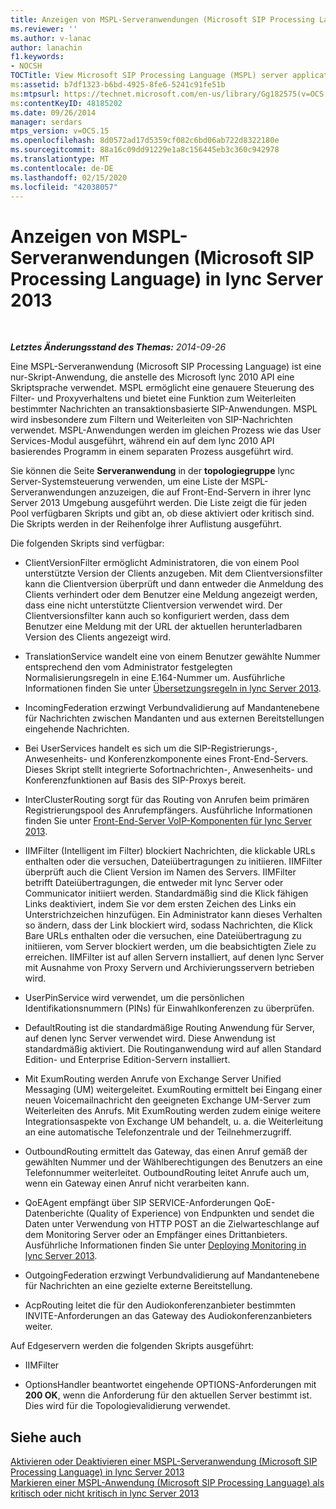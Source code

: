 ```yaml
---
title: Anzeigen von MSPL-Serveranwendungen (Microsoft SIP Processing Language)
ms.reviewer: ''
ms.author: v-lanac
author: lanachin
f1.keywords:
- NOCSH
TOCTitle: View Microsoft SIP Processing Language (MSPL) server applications
ms:assetid: b7df1323-b6bd-4925-8fe6-5241c91fe51b
ms:mtpsurl: https://technet.microsoft.com/en-us/library/Gg182575(v=OCS.15)
ms:contentKeyID: 48185202
ms.date: 09/26/2014
manager: serdars
mtps_version: v=OCS.15
ms.openlocfilehash: 8d0572ad17d5359cf082c6bd06ab722d8322180e
ms.sourcegitcommit: 88a16c09dd91229e1a8c156445eb3c360c942978
ms.translationtype: MT
ms.contentlocale: de-DE
ms.lasthandoff: 02/15/2020
ms.locfileid: "42038057"
---
```

<div data-xmlns="http://www.w3.org/1999/xhtml">

<div class="topic" data-xmlns="http://www.w3.org/1999/xhtml" data-msxsl="urn:schemas-microsoft-com:xslt" data-cs="http://msdn.microsoft.com/">

<div data-asp="http://msdn2.microsoft.com/asp">

# <a name="view-microsoft-sip-processing-language-mspl-server-applications-in-lync-server-2013"></a>Anzeigen von MSPL-Serveranwendungen (Microsoft SIP Processing Language) in lync Server 2013

</div>

<div id="mainSection">

<div id="mainBody">

<span> </span>

_**Letztes Änderungsstand des Themas:** 2014-09-26_

Eine MSPL-Serveranwendung (Microsoft SIP Processing Language) ist eine nur-Skript-Anwendung, die anstelle des Microsoft lync 2010 API eine Skriptsprache verwendet. MSPL ermöglicht eine genauere Steuerung des Filter- und Proxyverhaltens und bietet eine Funktion zum Weiterleiten bestimmter Nachrichten an transaktionsbasierte SIP-Anwendungen. MSPL wird insbesondere zum Filtern und Weiterleiten von SIP-Nachrichten verwendet. MSPL-Anwendungen werden im gleichen Prozess wie das User Services-Modul ausgeführt, während ein auf dem lync 2010 API basierendes Programm in einem separaten Prozess ausgeführt wird.

Sie können die Seite **Serveranwendung** in der **topologiegruppe** lync Server-Systemsteuerung verwenden, um eine Liste der MSPL-Serveranwendungen anzuzeigen, die auf Front-End-Servern in ihrer lync Server 2013 Umgebung ausgeführt werden. Die Liste zeigt die für jeden Pool verfügbaren Skripts und gibt an, ob diese aktiviert oder kritisch sind. Die Skripts werden in der Reihenfolge ihrer Auflistung ausgeführt.

Die folgenden Skripts sind verfügbar:

  - ClientVersionFilter ermöglicht Administratoren, die von einem Pool unterstützte Version der Clients anzugeben. Mit dem Clientversionsfilter kann die Clientversion überprüft und dann entweder die Anmeldung des Clients verhindert oder dem Benutzer eine Meldung angezeigt werden, dass eine nicht unterstützte Clientversion verwendet wird. Der Clientversionsfilter kann auch so konfiguriert werden, dass dem Benutzer eine Meldung mit der URL der aktuellen herunterladbaren Version des Clients angezeigt wird.

  - TranslationService wandelt eine von einem Benutzer gewählte Nummer entsprechend den vom Administrator festgelegten Normalisierungsregeln in eine E.164-Nummer um. Ausführliche Informationen finden Sie unter [Übersetzungsregeln in lync Server 2013](lync-server-2013-translation-rules.md).

  - IncomingFederation erzwingt Verbundvalidierung auf Mandantenebene für Nachrichten zwischen Mandanten und aus externen Bereitstellungen eingehende Nachrichten.

  - Bei UserServices handelt es sich um die SIP-Registrierungs-, Anwesenheits- und Konferenzkomponente eines Front-End-Servers. Dieses Skript stellt integrierte Sofortnachrichten-, Anwesenheits- und Konferenzfunktionen auf Basis des SIP-Proxys bereit.

  - InterClusterRouting sorgt für das Routing von Anrufen beim primären Registrierungspool des Anrufempfängers. Ausführliche Informationen finden Sie unter [Front-End-Server VoIP-Komponenten für lync Server 2013](lync-server-2013-front-end-server-voip-components.md).

  - IIMFilter (Intelligent im Filter) blockiert Nachrichten, die klickable URLs enthalten oder die versuchen, Dateiübertragungen zu initiieren. IIMFilter überprüft auch die Client Version im Namen des Servers. IIMFilter betrifft Dateiübertragungen, die entweder mit lync Server oder Communicator initiiert werden. Standardmäßig sind die Klick fähigen Links deaktiviert, indem Sie vor dem ersten Zeichen des Links ein Unterstrichzeichen hinzufügen. Ein Administrator kann dieses Verhalten so ändern, dass der Link blockiert wird, sodass Nachrichten, die Klick Bare URLs enthalten oder die versuchen, eine Dateiübertragung zu initiieren, vom Server blockiert werden, um die beabsichtigten Ziele zu erreichen. IIMFilter ist auf allen Servern installiert, auf denen lync Server mit Ausnahme von Proxy Servern und Archivierungsservern betrieben wird.

  - UserPinService wird verwendet, um die persönlichen Identifikationsnummern (PINs) für Einwahlkonferenzen zu überprüfen.

  - DefaultRouting ist die standardmäßige Routing Anwendung für Server, auf denen lync Server verwendet wird. Diese Anwendung ist standardmäßig aktiviert. Die Routinganwendung wird auf allen Standard Edition- und Enterprise Edition-Servern installiert.

  - Mit ExumRouting werden Anrufe von Exchange Server Unified Messaging (UM) weitergeleitet. ExumRouting ermittelt bei Eingang einer neuen Voicemailnachricht den geeigneten Exchange UM-Server zum Weiterleiten des Anrufs. Mit ExumRouting werden zudem einige weitere Integrationsaspekte von Exchange UM behandelt, u. a. die Weiterleitung an eine automatische Telefonzentrale und der Teilnehmerzugriff.

  - OutboundRouting ermittelt das Gateway, das einen Anruf gemäß der gewählten Nummer und der Wählberechtigungen des Benutzers an eine Telefonnummer weiterleitet. OutboundRouting leitet Anrufe auch um, wenn ein Gateway einen Anruf nicht verarbeiten kann.

  - QoEAgent empfängt über SIP SERVICE-Anforderungen QoE-Datenberichte (Quality of Experience) von Endpunkten und sendet die Daten unter Verwendung von HTTP POST an die Zielwarteschlange auf dem Monitoring Server oder an Empfänger eines Drittanbieters. Ausführliche Informationen finden Sie unter [Deploying Monitoring in lync Server 2013](lync-server-2013-deploying-monitoring.md).

  - OutgoingFederation erzwingt Verbundvalidierung auf Mandantenebene für Nachrichten an eine gezielte externe Bereitstellung.

  - AcpRouting leitet die für den Audiokonferenzanbieter bestimmten INVITE-Anforderungen an das Gateway des Audiokonferenzanbieters weiter.

Auf Edgeservern werden die folgenden Skripts ausgeführt:

  - IIMFilter

  - OptionsHandler beantwortet eingehende OPTIONS-Anforderungen mit **200 OK**, wenn die Anforderung für den aktuellen Server bestimmt ist. Dies wird für die Topologievalidierung verwendet.

<div>

## <a name="see-also"></a>Siehe auch


[Aktivieren oder Deaktivieren einer MSPL-Serveranwendung (Microsoft SIP Processing Language) in lync Server 2013](lync-server-2013-enable-or-disable-a-microsoft-sip-processing-language-mspl-server-application.md)  
[Markieren einer MSPL-Anwendung (Microsoft SIP Processing Language) als kritisch oder nicht kritisch in lync Server 2013](lync-server-2013-mark-a-microsoft-sip-processing-language-mspl-application-as-critical-or-not-critical.md)  
  

</div>

</div>

<span> </span>

</div>

</div>

</div>

